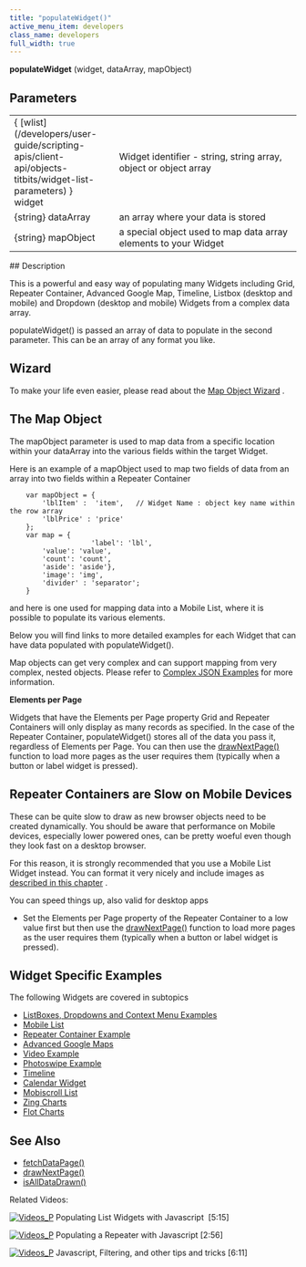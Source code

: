 ```yaml
---
title: "populateWidget()"
active_menu_item: developers
class_name: developers
full_width: true
---
```



**populateWidget** (widget, dataArray, mapObject)

## Parameters

<table>
<tr>
<td width="137">
{ [wlist](/developers/user-guide/scripting-apis/client-api/objects-titbits/widget-list-parameters) } widget

</td>
<td width="20">
</td>
<td width="723">
Widget identifier - string, string array, object or object array

</td>
</tr>
<tr>
<td width="137">
{string} dataArray

</td>
<td width="20">
</td>
<td width="723">
an array where your data is stored

</td>
</tr>
<tr>
<td width="137">
{string} mapObject

</td>
<td width="20">
</td>
<td width="723">
a special object used to map data array elements to your Widget

</td>
</tr>
</table>
## Description

This is a powerful and easy way of populating many Widgets including Grid, Repeater Container, Advanced Google Map, Timeline, Listbox (desktop and mobile) and Dropdown (desktop and mobile) Widgets from a complex data array.

populateWidget() is passed an array of data to populate in the second parameter. This can be an array of any format you like.

## Wizard

To make your life even easier, please read about the [Map Object Wizard](/developers/user-guide/scripting-apis/client-api/widget-data-state-manipulation/populatewidget/populatewidget-wizard) .

## The Map Object

The mapObject parameter is used to map data from a specific location within your dataArray into the various fields within the target Widget.

Here is an example of a mapObject used to map two fields of data from an array into two fields within a Repeater Container

        var mapObject = {
            'lblItem' :  'item',   // Widget Name : object key name within the row array
            'lblPrice' : 'price'
        };
        var map = {
                        'label': 'lbl',
            'value': 'value',
            'count': 'count',
            'aside': 'aside'},
            'image': 'img',
            'divider' : 'separator';        
        }   
   

and here is one used for mapping data into a Mobile List, where it is possible to populate its various elements.

Below you will find links to more detailed examples for each Widget that can have data populated with populateWidget().

Map objects can get very complex and can support mapping from very complex, nested objects. Please refer to [Complex JSON Examples](/developers/user-guide/scripting-apis/client-api/widget-data-state-manipulation/populatewidget/complex-json-example) for more information.

**Elements per Page**

Widgets that have the Elements per Page property Grid and Repeater Containers will only display as many records as specified. In the case of the Repeater Container, populateWidget() stores all of the data you pass it, regardless of Elements per Page. You can then use the [drawNextPage()](/developers/user-guide/scripting-apis/client-api/widget-object-functions/repeater-grid/drawnextpage) function to load more pages as the user requires them (typically when a button or label widget is pressed).

## Repeater Containers are Slow on Mobile Devices

These can be quite slow to draw as new browser objects need to be created dynamically. You should be aware that performance on Mobile devices, especially lower powered ones, can be pretty woeful even though they look fast on a desktop browser.

For this reason, it is strongly recommended that you use a Mobile List Widget instead. You can format it very nicely and include images as [described in this chapter](/developers/user-guide/product-guide/advanced-important-widgets/important-mobile-widgets/mobile-list-widget/) .

You can speed things up, also valid for desktop apps

 - Set the Elements per Page property of the Repeater Container to a low value first but then use the [drawNextPage()](/developers/user-guide/scripting-apis/client-api/widget-object-functions/repeater-grid/drawnextpage) function to load more pages as the user requires them (typically when a button or label widget is pressed).

## Widget Specific Examples

The following Widgets are covered in subtopics

 - [ListBoxes, Dropdowns and Context Menu Examples](/developers/user-guide/scripting-apis/client-api/widget-data-state-manipulation/populatewidget/listbox-dropdown-example)
 - [Mobile List](/developers/user-guide/scripting-apis/client-api/widget-data-state-manipulation/populatewidget/mobile-list-example)
 - [Repeater Container Example](/developers/user-guide/scripting-apis/client-api/widget-data-state-manipulation/populatewidget/repeater-container-example)
 - [Advanced Google Maps](/developers/user-guide/scripting-apis/client-api/widget-data-state-manipulation/populatewidget/advanced-google-maps-example)
 - [Video Example](/developers/user-guide/scripting-apis/client-api/widget-data-state-manipulation/populatewidget/audio-video-example)
 - [Photoswipe Example](/developers/user-guide/scripting-apis/client-api/widget-data-state-manipulation/populatewidget/photoswipe-example)
 - [Timeline](/developers/user-guide/scripting-apis/client-api/widget-data-state-manipulation/populatewidget/timeline-example)
 - [Calendar Widget](/developers/user-guide/scripting-apis/client-api/widget-data-state-manipulation/populatewidget/calendar-widget2)
 - [Mobiscroll List](/developers/user-guide/scripting-apis/client-api/widget-data-state-manipulation/populatewidget/mobiscroll-list2)
 - [Zing Charts](/developers/user-guide/scripting-apis/client-api/widget-data-state-manipulation/populatewidget/zingcharts)
 - [Flot Charts](/developers/user-guide/scripting-apis/client-api/widget-data-state-manipulation/populatewidget/flot-charts2)

## See Also

 - [fetchDataPage()](/developers/user-guide/scripting-apis/client-api/data-view-functions/fetchdatapage)
 - [drawNextPage()](/developers/user-guide/scripting-apis/client-api/widget-object-functions/repeater-grid/drawnextpage)
 - [isAllDataDrawn()](/developers/user-guide/scripting-apis/client-api/widget-object-functions/repeater-grid/isalldatadrawn)

Related Videos:

[![Videos\_P](/img/docs/videos_p.png)](http://www.youtube.com/v/q6VXeWOhAxA?autoplay=1&hd=1&fs=1&showsearch=0&rel=0&) Populating List Widgets with Javascript  [5:15]

[![Videos\_P](/img/docs/videos_p.png)](http://www.youtube.com/v/fPPlPcE69yE?autoplay=1&hd=1&fs=1&showsearch=0&rel=0&) Populating a Repeater with Javascript [2:56]

[![Videos\_P](/img/docs/videos_p.png)](http://www.youtube.com/v/rKbMmF7kcXs?autoplay=1&hd=1&fs=1&showsearch=0&rel=0&) Javascript, Filtering, and other tips and tricks [6:11]

